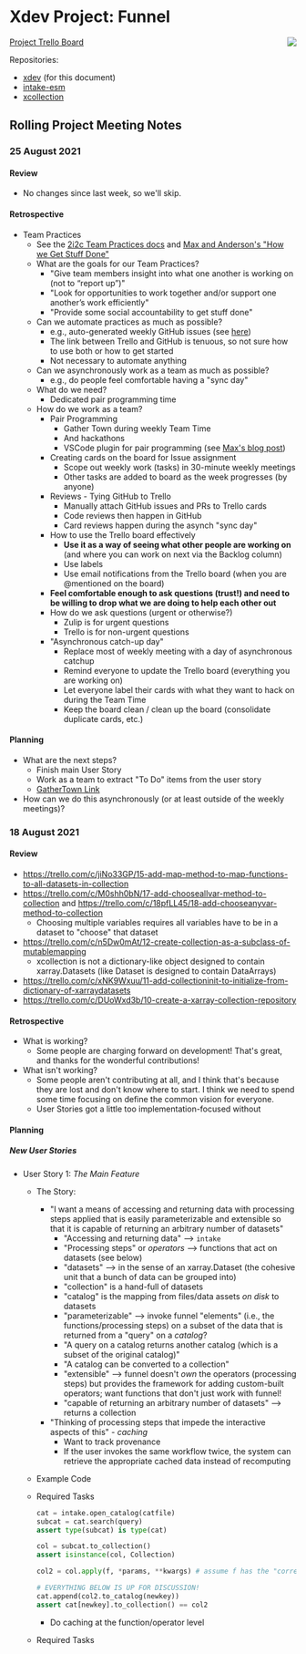 # Xdev Project: Funnel

[<img style="float: right;" src="https://hackmd.io/F4m79FUGQiuP_8X1haXR0Q/badge" />](https://hackmd.io/F4m79FUGQiuP_8X1haXR0Q)

[Project Trello Board](https://trello.com/b/FfQmlXoh/xdev-project-funnel)

Repositories:
- [xdev](https://github.com/NCAR/xdev) (for this document)
- [intake-esm](https://github.com/intake/intake-esm)
- [xcollection](https://github.com/NCAR/xcollection)

## Rolling Project Meeting Notes

### 25 August 2021

#### Review

- No changes since last week, so we'll skip.

#### Retrospective

- Team Practices
  - See the [2i2c Team Practices docs](https://team-compass.2i2c.org/en/latest/practices/index.html) and [Max and Anderson's "How we Get Stuff Done"](https://hackmd.io/yA_SvspYTxeiidtEV9uyIQ)
  - What are the goals for our Team Practices?
    - "Give team members insight into what one another is working on (not to “report up”)"
    - "Look for opportunities to work together and/or support one another’s work efficiently"
    - "Provide some social accountability to get stuff done"
  - Can we automate practices as much as possible?
    - e.g., auto-generated weekly GitHub issues (see [here](https://team-compass.2i2c.org/en/latest/practices/index.html#weekly-team-syncs))
    - The link between Trello and GitHub is tenuous, so not sure how to use both or how to get started
    - Not necessary to automate anything
  - Can we asynchronously work as a team as much as possible?
    - e.g., do people feel comfortable having a "sync day"
  - What do we need?
    - Dedicated pair programming time
  - How do we work as a team?
    - Pair Programming
      - Gather Town during weekly Team Time
      - And hackathons
      - VSCode plugin for pair programming (see [Max's blog post](https://ncar.github.io/esds/posts/2021/paired_programming_vs/))
    - Creating cards on the board for Issue assignment
      - Scope out weekly work (tasks) in 30-minute weekly meetings
      - Other tasks are added to board as the week progresses (by anyone)
    - Reviews - Tying GitHub to Trello
      - Manually attach GitHub issues and PRs to Trello cards
      - Code reviews then happen in GitHub
      - Card reviews happen during the asynch "sync day"
    - How to use the Trello board effectively
      - **Use it as a way of seeing what other people are working on** (and where you can work on next via the Backlog column)
      - Use labels
      - Use email notifications from the Trello board (when you are @mentioned on the board)
    - **Feel comfortable enough to ask questions (trust!) and need to be willing to drop what we are doing to help each other out**
    - How do we ask questions (urgent or otherwise?)
      - Zulip is for urgent questions
      - Trello is for non-urgent questions
    - "Asynchronous catch-up day"
      - Replace most of weekly meeting with a day of asynchronous catchup
      - Remind everyone to update the Trello board (everything you are working on)
      - Let everyone label their cards with what they want to hack on during the Team Time
      - Keep the board clean / clean up the board (consolidate duplicate cards, etc.)


#### Planning

- What are the next steps?
  - Finish main User Story
  - Work as a team to extract "To Do" items from the user story
  - [GatherTown Link](https://gather.town/app/NF3AQ5keuLywswp2/xdev-projects)
- How can we do this asynchronously (or at least outside of the weekly meetings)?

### 18 August 2021

#### Review

- https://trello.com/c/jiNo33GP/15-add-map-method-to-map-functions-to-all-datasets-in-collection
- https://trello.com/c/M0shh0bN/17-add-chooseallvar-method-to-collection and https://trello.com/c/18pfLL45/18-add-chooseanyvar-method-to-collection
  - Choosing multiple variables requires all variables have to be in a dataset to "choose" that dataset
- https://trello.com/c/n5Dw0mAt/12-create-collection-as-a-subclass-of-mutablemapping
  - xcollection is not a dictionary-like object designed to contain xarray.Datasets (like Dataset is designed to contain DataArrays)
- https://trello.com/c/xNK9Wxuu/11-add-collectioninit-to-initialize-from-dictionary-of-xarraydatasets
- https://trello.com/c/DUoWxd3b/10-create-a-xarray-collection-repository

#### Retrospective

- What is working?
  - Some people are charging forward on development!  That's great, and thanks for the wonderful contributions!
- What isn't working?
  - Some people aren't contributing at all, and I think that's because they are lost and don't know where to start.  I think we need to spend some time focusing on define the common vision for everyone.
  - User Stories got a little too implementation-focused without 

#### Planning

##### New User Stories

- User Story 1: *The Main Feature*
  - The Story:
    - "I want a means of accessing and returning data with processing steps applied that is easily parameterizable and extensible so that it is capable of returning an arbitrary number of datasets"
      - "Accessing and returning data" --> `intake`
      - "Processing steps" or *operators* --> functions that act on datasets (see below)
      - "datasets" --> in the sense of an xarray.Dataset (the cohesive unit that a bunch of data can be grouped into)
      - "collection" is a hand-full of datasets
      - "catalog" is the mapping from files/data assets *on disk* to datasets
      - "parameterizable" --> invoke funnel "elements" (i.e., the functions/processing steps) on a subset of the data that is returned from a "query" on a *catalog*?
      - "A query on a catalog returns another catalog (which is a subset of the original catalog)"
      - "A catalog can be converted to a collection"
      - "extensible" --> funnel doesn't *own* the operators (processing steps) but provides the framework for adding custom-built operators; want functions that don't just work with funnel!
      - "capable of returning an arbitrary number of datasets" --> returns a collection
    - "Thinking of processing steps that impede the interactive aspects of this" - *caching*
      - Want to track provenance
      - If the user invokes the same workflow twice, the system can retrieve the appropriate cached data instead of recomputing
  - Example Code
  - Required Tasks

    ```python
    cat = intake.open_catalog(catfile)
    subcat = cat.search(query)
    assert type(subcat) is type(cat)
    
    col = subcat.to_collection()
    assert isinstance(col, Collection)
    
    col2 = col.apply(f, *params, **kwargs) # assume f has the "correct" signature
    
    # EVERYTHING BELOW IS UP FOR DISCUSSION!
    cat.append(col2.to_catalog(newkey))
    assert cat[newkey].to_collection() == col2
    ```
    
    - Do caching at the function/operator level
  
  - Required Tasks

